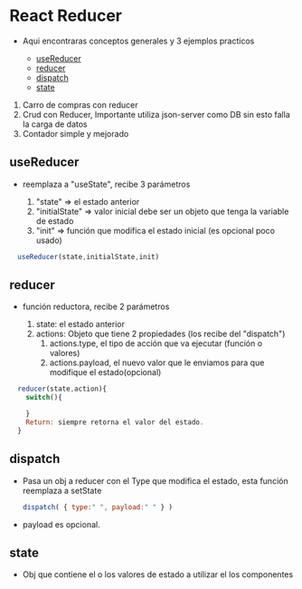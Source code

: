 # React Reducer 

- Aqui encontraras conceptos generales y  3 ejemplos practicos

  - [useReducer](#usereducer)
  - [reducer](#reducer)
  - [dispatch](#dispatch)
  - [state](#state)

1. Carro de compras con reducer
2. Crud con Reducer, Importante utiliza json-server como DB sin esto falla la carga de datos
3. Contador simple y mejorado
  
## useReducer

- reemplaza a "useState", recibe 3 parámetros

  1. "state" => el estado anterior
  2. "initialState" => valor inicial debe ser un objeto que tenga la variable de estado
  3. "init" => función que modifica el estado inicial (es opcional poco usado)

~~~ js
  useReducer(state,initialState,init)
~~~

## reducer

- función reductora, recibe 2 parámetros

  1. state: el estado anterior
  2. actions: Objeto que tiene 2 propiedades (los recibe del "dispatch")
     1. actions.type, el tipo de acción que va ejecutar (función o valores)
     2. actions.payload, el nuevo valor que le enviamos para que modifique el estado(opcional)

~~~ js
  reducer(state,action){
    switch(){

    }
    Return: siempre retorna el valor del estado.
  }

~~~


## dispatch

- Pasa un obj a reducer con el Type que modifica el estado, esta función reemplaza a setState

  ~~~ js
  dispatch( { type:" ", payload:" " } )
  ~~~

- payload es opcional.

## state

- Obj que contiene el o los valores de estado a utilizar el los componentes
